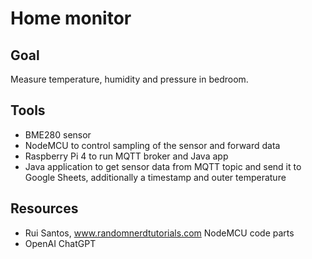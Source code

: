 # Home monitor

## Goal
Measure temperature, humidity and pressure in bedroom.

## Tools
- BME280 sensor
- NodeMCU to control sampling of the sensor and forward data
- Raspberry Pi 4 to run MQTT broker and Java app
- Java application to get sensor data from MQTT topic and send it to Google Sheets, additionally a timestamp and outer temperature

## Resources
- Rui Santos, www.randomnerdtutorials.com NodeMCU code parts
- OpenAI ChatGPT
